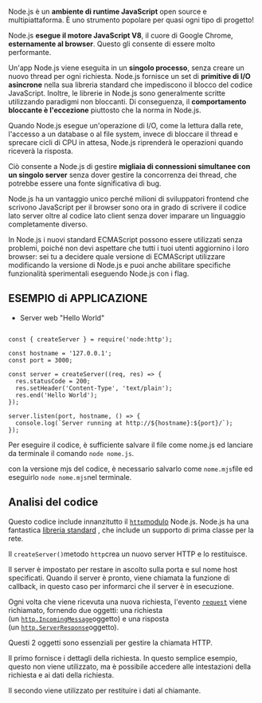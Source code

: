 Node.js è un **ambiente di runtime JavaScript** open source e multipiattaforma. È uno strumento popolare per quasi ogni tipo di progetto!

Node.js **esegue il motore JavaScript V8**, il cuore di Google Chrome, **esternamente al browser**. Questo gli consente di essere molto performante.

Un'app Node.js viene eseguita in un **singolo processo**, senza creare un nuovo thread per ogni richiesta. Node.js fornisce un set di **primitive di I/O asincrone** nella sua libreria standard che impediscono il blocco del codice JavaScript. Inoltre, le librerie in Node.js sono generalmente scritte utilizzando paradigmi non bloccanti. Di conseguenza, il **comportamento bloccante è l'eccezione** piuttosto che la norma in Node.js.

Quando Node.js esegue un'operazione di I/O, come la lettura dalla rete, l'accesso a un database o al file system, invece di bloccare il thread e sprecare cicli di CPU in attesa, Node.js riprenderà le operazioni quando riceverà la risposta.

Ciò consente a Node.js di gestire **migliaia di connessioni simultanee con un singolo server** senza dover gestire la concorrenza dei thread, che potrebbe essere una fonte significativa di bug.

Node.js ha un vantaggio unico perché milioni di sviluppatori frontend che scrivono JavaScript per il browser sono ora in grado di scrivere il codice lato server oltre al codice lato client senza dover imparare un linguaggio completamente diverso.

In Node.js i nuovi standard ECMAScript possono essere utilizzati senza problemi, poiché non devi aspettare che tutti i tuoi utenti aggiornino i loro browser: sei tu a decidere quale versione di ECMAScript utilizzare modificando la versione di Node.js e puoi anche abilitare specifiche funzionalità sperimentali eseguendo Node.js con i flag.

## ESEMPIO di APPLICAZIONE

- Server web "Hello World"
``` node

const { createServer } = require('node:http');

const hostname = '127.0.0.1';
const port = 3000;

const server = createServer((req, res) => {
  res.statusCode = 200;
  res.setHeader('Content-Type', 'text/plain');
  res.end('Hello World');
});

server.listen(port, hostname, () => {
  console.log(`Server running at http://${hostname}:${port}/`);
});

```

Per eseguire il codice, è sufficiente salvare il file come nome.js ed lanciare da terminale il comando `node nome.js`. 

con la versione mjs del codice, è necessario salvarlo come `nome.mjs`file ed eseguirlo `node nome.mjs`nel terminale.

## Analisi del codice
Questo codice include innanzitutto il [`http`modulo](https://nodejs.org/api/http.html) Node.js.
Node.js ha una fantastica [libreria standard](https://nodejs.org/api/) , che include un supporto di prima classe per la rete.

Il `createServer()`metodo `http`crea un nuovo server HTTP e lo restituisce.

Il server è impostato per restare in ascolto sulla porta e sul nome host specificati. Quando il server è pronto, viene chiamata la funzione di callback, in questo caso per informarci che il server è in esecuzione.

Ogni volta che viene ricevuta una nuova richiesta, l'evento [`request`](https://nodejs.org/api/http.html#http_event_request) viene richiamato, fornendo due oggetti: una richiesta (un [`http.IncomingMessage`](https://nodejs.org/api/http.html#http_class_http_incomingmessage)oggetto) e una risposta (un [`http.ServerResponse`](https://nodejs.org/api/http.html#http_class_http_serverresponse)oggetto).

Questi 2 oggetti sono essenziali per gestire la chiamata HTTP.

Il primo fornisce i dettagli della richiesta. 
In questo semplice esempio, questo non viene utilizzato, ma è possibile accedere alle intestazioni della richiesta e ai dati della richiesta.

Il secondo viene utilizzato per restituire i dati al chiamante.